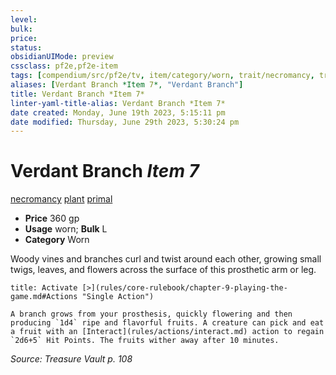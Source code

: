 ```yaml
---
level:
bulk:
price:
status:
obsidianUIMode: preview
cssclass: pf2e,pf2e-item
tags: [compendium/src/pf2e/tv, item/category/worn, trait/necromancy, trait/plant, trait/primal]
aliases: [Verdant Branch *Item 7*, "Verdant Branch"]
title: Verdant Branch *Item 7*
linter-yaml-title-alias: Verdant Branch *Item 7*
date created: Monday, June 19th 2023, 5:15:11 pm
date modified: Thursday, June 29th 2023, 5:30:24 pm
---
```


# Verdant Branch *Item 7*

[necromancy](rules/traits/necromancy.md) [plant](rules/traits/plant.md) [primal](rules/traits/primal.md)  

- **Price** 360 gp
- **Usage** worn; **Bulk** L
- **Category** Worn

Woody vines and branches curl and twist around each other, growing small twigs, leaves, and flowers across the surface of this prosthetic arm or leg.

```ad-embed-ability
title: Activate [>](rules/core-rulebook/chapter-9-playing-the-game.md#Actions "Single Action")

A branch grows from your prosthesis, quickly flowering and then producing `1d4` ripe and flavorful fruits. A creature can pick and eat a fruit with an [Interact](rules/actions/interact.md) action to regain `2d6+5` Hit Points. The fruits wither away after 10 minutes.
```

*Source: Treasure Vault p. 108*
